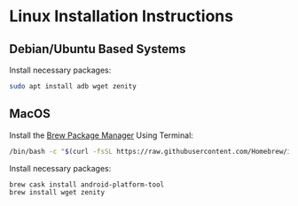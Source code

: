 # Linux Installation Instructions

## Debian/Ubuntu Based Systems

Install necessary packages:

```bash
sudo apt install adb wget zenity
```

## MacOS

Install the [Brew Package Manager](https://brew.sh/) Using Terminal:

```bash
/bin/bash -c "$(curl -fsSL https://raw.githubusercontent.com/Homebrew/install/HEAD/install.sh)"
```

Install necessary packages:

```bash
brew cask install android-platform-tool
brew install wget zenity
```
